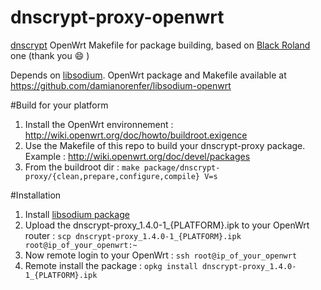 dnscrypt-proxy-openwrt
======================

[dnscrypt](https://github.com/opendns/dnscrypt-proxy) OpenWrt Makefile for package building, based on [Black Roland](https://github.com/black-roland/exOpenWrt) one (thank you :smile: )

Depends on [libsodium](https://github.com/jedisct1/libsodium). OpenWrt package and Makefile available at https://github.com/damianorenfer/libsodium-openwrt

#Build for your platform

1. Install the OpenWrt environnement : http://wiki.openwrt.org/doc/howto/buildroot.exigence
2. Use the Makefile of this repo to build your dnscrypt-proxy package. Example : http://wiki.openwrt.org/doc/devel/packages
3. From the buildroot dir : `make package/dnscrypt-proxy/{clean,prepare,configure,compile} V=s`

#Installation

1. Install [libsodium package](https://github.com/damianorenfer/libsodium-openwrt)
2. Upload the dnscrypt-proxy_1.4.0-1_{PLATFORM}.ipk to your OpenWrt router : `scp dnscrypt-proxy_1.4.0-1_{PLATFORM}.ipk root@ip_of_your_openwrt:~`
3. Now remote login to your OpenWrt : `ssh root@ip_of_your_openwrt`
4. Remote install the package : `opkg install dnscrypt-proxy_1.4.0-1_{PLATFORM}.ipk`
